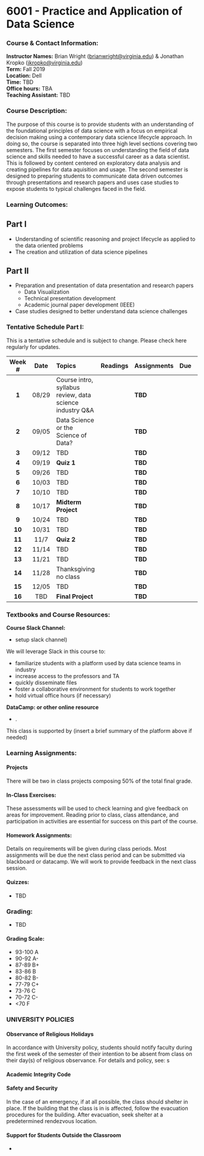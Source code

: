 # 6001 - Practice and Application of Data Science

### Course & Contact Information:

**Instructor Names:** Brian Wright (brianwright@virginia.edu) & Jonathan Kropko (jkropko@virginia.edu) \
**Term:** Fall 2019 \
**Location:** Dell  \
**Time:** TBD \
**Office hours:** TBA \
**Teaching Assistant:** TBD

###  Course Description:

The purpose of this course is to provide students with an understanding of the foundational principles of data science with a focus on empirical decision making using a contemporary data science lifecycle approach. In doing so, the course is separated into three high level sections covering two semesters. The first semester focuses on understanding the field of data science and skills needed to have a successful career as a data scientist. This is followed by content centered on exploratory data analysis and creating pipelines for data aquisition and usage.  The second semester is designed to preparing students to communicate data driven outcomes through presentations and research papers and uses case studies to expose students to typical challenges faced in the field.  

### Learning Outcomes:
## Part I
 - Understanding of scientific reasoning and project lifecycle as applied to the data oriented problems
 - The creation and utilization of data science pipelines
 
 ## Part II
 - Preparation and presentation of data presentation and research papers
    - Data Visualization 
    - Technical presentation development 
    - Academic journal paper development (IEEE)
 - Case studies designed to better understand data science challenges

### Tentative Schedule Part I:
This is a tentative schedule and is subject to change. Please check here regularly for updates.

| Week # |Date   | Topics | Readings | Assignments | Due    | Prof
| :----: |:----: |:-------|:---------|:------------| :----- | :-----
| **1**  | 08/29 | Course intro, syllabus review, data science industry Q&A |  | **TBD**        |      |    |
| **2**  | 09/05 | Data Science or the Science of Data?                     |  | **TBD**        |      |    |
| **3**  | 09/12 | TBD                                                      |  | **TBD**        |      |    |
| **4**  | 09/19 | **Quiz 1**                                               |  | **TBD**        |      |    |
| **5**  | 09/26 | TBD                                                      |  | **TBD**        |      |    |
| **6**  | 10/03 | TBD                                                      |  | **TBD**        |      |    |
| **7**  | 10/10 | TBD                                                      |  | **TBD**        |      |    |
| **8**  | 10/17 | **Midterm Project**                                      |  | **TBD**        |      |    |
| **9**  | 10/24 | TBD                                                      |  | **TBD**        |      |    |
| **10** | 10/31 | TBD                                                      |  | **TBD**        |      |    |
| **11** | 11/7  | **Quiz 2**                                               |  | **TBD**        |      |    |
| **12** | 11/14 | TBD                                                      |  | **TBD**        |      |    |
| **13** | 11/21 | TBD                                                      |  | **TBD**        |      |    |
| **14** | 11/28 | Thanksgiving no class                                    |  | **TBD**        |      |    |
| **15** | 12/05 | TBD                                                      |  | **TBD**        |      |    |
| **16** | TBD   | **Final Project**                                        |  | **TBD**        |      |    |

### Textbooks and Course Resources:

**Course Slack Channel:**
- setup slack channel)

We will leverage Slack in this course to: 
- familiarize students with a platform used by data science teams in industry
- increase access to the professors and TA
- quickly disseminate files
- foster a collaborative environment for students to work together 
- hold virtual office hours (if necessary)

**DataCamp: or other online resource**
- .

This class is supported by (insert a brief summary of the platform above if needed)

### Learning Assignments:

#### Projects
There will be two in class projects composing 50% of the total final grade. 

#### In-Class Exercises:
 These assessments will be used to check learning and give feedback on areas for improvement. Reading prior to class, class attendance, and participation in activities are essential for success on this part of the course.
 
#### Homework Assignments:
 Details on requirements will be given during class periods. Most assignments will be due the next class period and can be submitted via blackboard or datacamp. We will work to provide feedback in the next class session. 


#### Quizzes: 

- TBD

### Grading:

- TBD


#### Grading Scale:

 - 93-100 A
 - 90-92 A- 
 - 87-89 B+
 - 83-86 B 
 - 80-82 B- 
 - 77-79 C+ 
 - 73-76 C 
 - 70-72 C- 
 - <70 F

###  UNIVERSITY POLICIES 

#### Observance of Religious Holidays 
In accordance with University policy, students should notify faculty during the first week of the semester of their intention to be absent from class on their day(s) of religious observance. 
For details and policy, see: s

#### Academic Integrity Code


#### Safety and Security

In the case of an emergency, if at all possible, the class should shelter in place. If the building that the class is in is affected, follow the evacuation procedures for the building. After evacuation, seek shelter at a predetermined rendezvous location.

#### Support for Students Outside the Classroom

-
